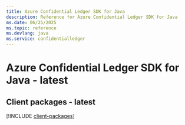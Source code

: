 ```yaml
---
title: Azure Confidential Ledger SDK for Java
description: Reference for Azure Confidential Ledger SDK for Java
ms.date: 06/25/2025
ms.topic: reference
ms.devlang: java
ms.service: confidentialledger
---
```

# Azure Confidential Ledger SDK for Java - latest

## Client packages - latest
[!INCLUDE [client-packages](confidential-ledger-client-index.md)]